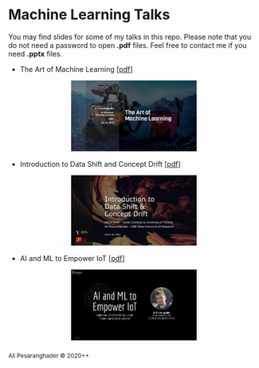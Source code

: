 # Machine Learning Talks

You may find slides for some of my talks in this repo. Please note that you do not need a password to open **.pdf** files. Feel free to contact me if you need **.pptx** files.

* The Art of Machine Learning [[pdf](https://github.com/alipsgh/ml-talks/blob/master/the-art-of-machine-learning/the_art_of_machine_learning.pdf)]

<p align="center">
  <img src="/the-art-of-machine-learning/ad-cover/the_art_of_machine_learning.jpg" width="50%" />
</p>

* Introduction to Data Shift and Concept Drift [[pdf](https://github.com/alipsgh/ml-talks/blob/master/data-shift-cibc-vector/cibc_vector_ds.pdf)]

<p align="center">
  <img src="/data-shift-cibc-vector/ad-cover/cibc_vector_ds.jpg" width="50%" />
</p>

* AI and ML to Empower IoT [[pdf](https://github.com/alipsgh/ml-talks/blob/master/iot-technologies-summit/ml-and-ai-to-empower-iot.pdf)]

<p align="center">
  <img src="/iot-technologies-summit/ml-and-ai-to-empower-iot.jpg" width="50%" />
</p>

<sub>Ali Pesaranghader © 2020++</sub>
